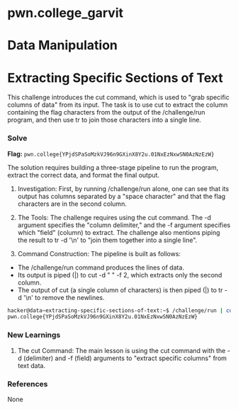 # pwn.college_garvit
# Data Manipulation

# Extracting Specific Sections of Text
This challenge introduces the cut command, which is used to "grab specific columns of data" from its input. The task is to use cut to extract the column containing the flag characters from the output of the /challenge/run program, and then use tr to join those characters into a single line.

### Solve
**Flag:** `pwn.college{YPjdSPaSoMzkVJ96n9GXinX8Y2u.01NxEzNxwSN0AzNzEzW}`

The solution requires building a three-stage pipeline to run the program, extract the correct data, and format the final output.

1. Investigation: First, by running /challenge/run alone, one can see that its output has columns separated by a "space character" and that the flag characters are in the second column.

2. The Tools: The challenge requires using the cut command. The -d argument specifies the "column delimiter," and the -f argument specifies which "field" (column) to extract. The challenge also mentions piping the result to tr -d '\n' to "join them together into a single line".

3. Command Construction: The pipeline is built as follows:
 - The /challenge/run command produces the lines of data.
 - Its output is piped (|) to cut -d " " -f 2, which extracts only the second column.
 - The output of cut (a single column of characters) is then piped (|) to tr -d '\n' to remove the newlines.

```bash
hacker@data~extracting-specific-sections-of-text:~$ /challenge/run | cut -d " " -f 2 | tr -d '\n'
pwn.college{YPjdSPaSoMzkVJ96n9GXinX8Y2u.01NxEzNxwSN0AzNzEzW}
```
    
### New Learnings
1. The cut Command: The main lesson is using the cut command with the -d (delimiter) and -f (field) arguments to "extract specific columns" from text data.

### References 
None